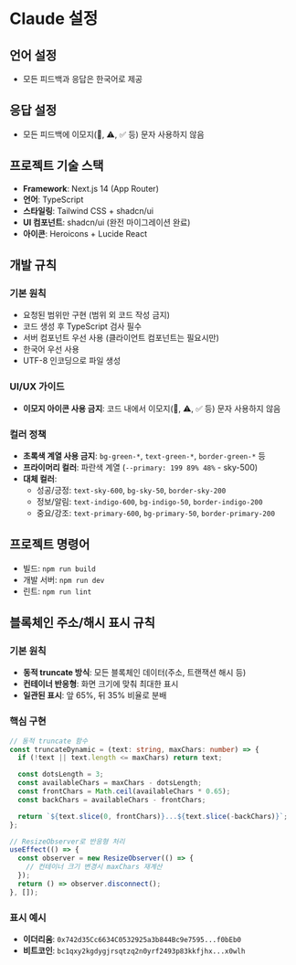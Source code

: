 # Claude 설정

## 언어 설정

- 모든 피드백과 응답은 한국어로 제공

## 응답 설정

- 모든 피드백에 이모지(🚀, ⚠️, ✅ 등) 문자 사용하지 않음

## 프로젝트 기술 스택

- **Framework**: Next.js 14 (App Router)
- **언어**: TypeScript
- **스타일링**: Tailwind CSS + shadcn/ui
- **UI 컴포넌트**: shadcn/ui (완전 마이그레이션 완료)
- **아이콘**: Heroicons + Lucide React

## 개발 규칙

### 기본 원칙

- 요청된 범위만 구현 (범위 외 코드 작성 금지)
- 코드 생성 후 TypeScript 검사 필수
- 서버 컴포넌트 우선 사용 (클라이언트 컴포넌트는 필요시만)
- 한국어 우선 사용
- UTF-8 인코딩으로 파일 생성

### UI/UX 가이드

- **이모지 아이콘 사용 금지**: 코드 내에서 이모지(🚀, ⚠️, ✅ 등) 문자 사용하지 않음
<!-- - **shadcn/ui 우선 사용**: 모든 UI 컴포넌트는 shadcn/ui 컴포넌트 활용
- **디자인 일관성**: 기존 shadcn/ui 마이그레이션 패턴 준수 -->

### 컬러 정책

- **초록색 계열 사용 금지**: `bg-green-*`, `text-green-*`, `border-green-*` 등
- **프라이머리 컬러**: 파란색 계열 (`--primary: 199 89% 48%` - sky-500)
- **대체 컬러**:
  - 성공/긍정: `text-sky-600`, `bg-sky-50`, `border-sky-200`
  - 정보/알림: `text-indigo-600`, `bg-indigo-50`, `border-indigo-200`
  - 중요/강조: `text-primary-600`, `bg-primary-50`, `border-primary-200`

## 프로젝트 명령어

- 빌드: `npm run build`
- 개발 서버: `npm run dev`
- 린트: `npm run lint`

## 블록체인 주소/해시 표시 규칙

### 기본 원칙

- **동적 truncate 방식**: 모든 블록체인 데이터(주소, 트랜잭션 해시 등)
- **컨테이너 반응형**: 화면 크기에 맞춰 최대한 표시
- **일관된 표시**: 앞 65%, 뒤 35% 비율로 분배

### 핵심 구현

```typescript
// 동적 truncate 함수
const truncateDynamic = (text: string, maxChars: number) => {
  if (!text || text.length <= maxChars) return text;

  const dotsLength = 3;
  const availableChars = maxChars - dotsLength;
  const frontChars = Math.ceil(availableChars * 0.65);
  const backChars = availableChars - frontChars;

  return `${text.slice(0, frontChars)}...${text.slice(-backChars)}`;
};

// ResizeObserver로 반응형 처리
useEffect(() => {
  const observer = new ResizeObserver(() => {
    // 컨테이너 크기 변경시 maxChars 재계산
  });
  return () => observer.disconnect();
}, []);
```

### 표시 예시

- **이더리움**: `0x742d35Cc6634C0532925a3b844Bc9e7595...f0bEb0`
- **비트코인**: `bc1qxy2kgdygjrsqtzq2n0yrf2493p83kkfjhx...x0wlh`
